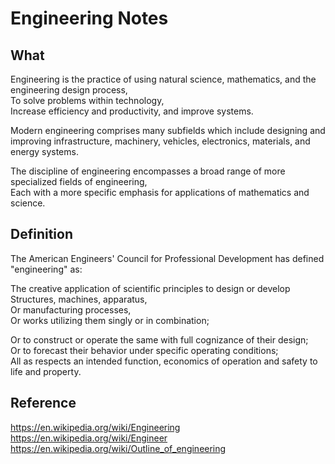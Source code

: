 # Engineering Notes

## What

Engineering is the practice of using natural science, mathematics, and the engineering design process,  
To solve problems within technology,  
Increase efficiency and productivity, and improve systems.

Modern engineering comprises many subfields which include designing and improving infrastructure, machinery, vehicles, electronics, materials, and energy systems.

The discipline of engineering encompasses a broad range of more specialized fields of engineering,  
Each with a more specific emphasis for applications of mathematics and science.

## Definition

The American Engineers' Council for Professional Development has defined "engineering" as:

The creative application of scientific principles to design or develop  
Structures, machines, apparatus,  
Or manufacturing processes,  
Or works utilizing them singly or in combination;

Or to construct or operate the same with full cognizance of their design;  
Or to forecast their behavior under specific operating conditions;  
All as respects an intended function, economics of operation and safety to life and property.

## Reference

https://en.wikipedia.org/wiki/Engineering
https://en.wikipedia.org/wiki/Engineer
https://en.wikipedia.org/wiki/Outline_of_engineering
